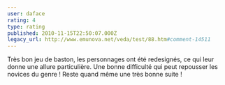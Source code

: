 ```yaml
---
user: daface
rating: 4
type: rating
published: 2010-11-15T22:50:07.000Z
legacy_url: http://www.emunova.net/veda/test/88.htm#comment-14511
---
```

Très bon jeu de baston, les personnages ont été redesignés, ce qui leur donne une allure particulière. Une bonne difficulté qui peut repousser les novices du genre ! Reste quand même une très bonne suite !
